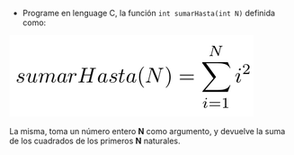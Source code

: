 * Programe en lenguage C, la función `int sumarHasta(int N)`  definida como:

<img src="https://raw.githubusercontent.com/algo1-unc/mumuki-guia-c-laboratorio-2-imperativa-algo-1-unc/master/assets/2020-11-18-000138_434x145_scrot_1605670837063.png?token=ADUIB7H6HNI3E7433HE2ZKS7WSL7C" alt="2020-11-18-000138_434x145_scrot_1605670837063.png" width="auto" height="auto">

La misma, toma un número entero **N** como argumento, y devuelve la suma de los cuadrados de los primeros **N** naturales.